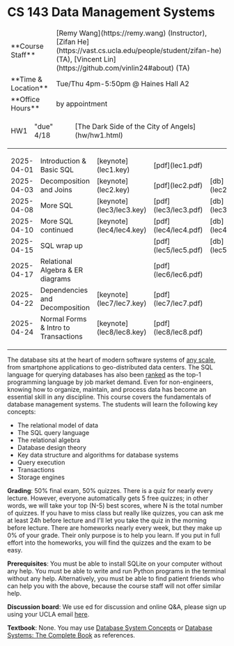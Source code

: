 # CS 143 Data Management Systems

<table>
  <tbody style="border: none;">
    <tr>
      <td>**Course Staff**</td>
      <td>
        [Remy Wang](https://remy.wang) (Instructor), [Zifan He](https://vast.cs.ucla.edu/people/student/zifan-he) (TA), [Vincent Lin](https://github.com/vinlin24#about) (TA)
      </td>
    </tr>
    <tr>
      <td>**Time & Location**</td>
      <td>
        Tue/Thu 4pm-5:50pm @ Haines Hall A2
      </td>
    </tr>
    <tr>
      <td>**Office Hours**</td>
      <td>
        by appointment
      </td>
    </tr>
  </tbody>
</table>

<table>
  <tbody style="border: none;">
    <tr>
      <td>HW1</td>
      <td>"due" 4/18</td>
      <td>
         [The Dark Side of the City of Angels](hw/hw1.html)
      </td>
    </tr>
  </tbody>
</table>

----

<table>
  <tbody style="border: none;">
    <tr>
      <td>2025-04-01</td>
      <td>
          Introduction & Basic SQL
      </td>
      <td>
          [keynote](lec1.key)
      </td>
      <td>
          [pdf](lec1.pdf)
      </td>
    </tr>
    <tr>
      <td>2025-04-03</td>
      <td>
          Decomposition and Joins
      </td>
      <td>
          [keynote](lec2.key)
      </td>
      <td>
          [pdf](lec2.pdf)
      </td>
      <td>
          [db](lec2/lec2.db)
      </td>
    </tr>
    <tr>
      <td>2025-04-08</td>
      <td>
          More SQL
      </td>
      <td>
          [keynote](lec3/lec3.key)
      </td>
      <td>
          [pdf](lec3/lec3.pdf)
      </td>
      <td>
          [db](lec3/lec3.db)
      </td>
    </tr>
    <tr>
      <td>2025-04-10</td>
      <td>
          More SQL continued
      </td>
      <td>
          [keynote](lec4/lec4.key)
      </td>
      <td>
          [pdf](lec4/lec4.pdf)
      </td>
      <td>
          [db](lec4/lec4.db)
      </td>
    </tr>
    <tr>
      <td>2025-04-15</td>
      <td>
          SQL wrap up
      </td>
      <td>
      </td>
      <td>
          [pdf](lec5/lec5.pdf)
      </td>
      <td>
          [db](lec5/lec5.db)
      </td>
    </tr>
    <tr>
      <td>2025-04-17</td>
      <td>
          Relational Algebra & ER diagrams
      </td>
      <td>
      </td>
      <td>
          [pdf](lec6/lec6.pdf)
      </td>
    </tr>
    <tr>
      <td>2025-04-22</td>
      <td>
          Dependencies and Decomposition
      </td>
      <td>
          [keynote](lec7/lec7.key)
      </td>
      <td>
          [pdf](lec7/lec7.pdf)
      </td>
    </tr>
    <tr>
      <td>2025-04-24</td>
      <td>
          Normal Forms & Intro to Transactions
      </td>
      <td>
          [keynote](lec8/lec8.key)
      </td>
      <td>
          [pdf](lec8/lec8.pdf)
      </td>
    </tr>
  </tbody>
</table>

----

The database sits at the heart of modern software systems of [any scale](https://www.sqlite.org/mostdeployed.html), from smartphone applications to geo-distributed data centers. The SQL language for querying databases has also been [ranked](https://spectrum.ieee.org/top-programming-languages-2024) as the top-1 programming language by job market demand. Even for non-engineers, knowing how to organize, maintain, and process data has become an essential skill in any discipline. This course covers the fundamentals of database management systems. The students will learn the following key concepts: 

* The relational model of data
* The SQL query language
* The relational algebra
* Database design theory
* Key data structure and algorithms for database systems
* Query execution
* Transactions
* Storage engines

**Grading**: 50% final exam, 50% quizzes. There is a quiz for nearly every lecture. However, everyone automatically gets 5 free quizzes; in other words, we will take your top (N-5) best scores, where N is the total number of quizzes. If you have to miss class but really like quizzes, you can ask me at least 24h before lecture and I'll let you take the quiz in the morning before lecture.
There are homeworks nearly every week, but they make up 0% of your grade. Their only purpose is to help you learn. If you put in full effort into the homeworks, you will find the quizzes and the exam to be easy. 

**Prerequisites**: You must be able to install SQLite on your computer without any help. You must be able to write and run Python programs in the terminal without any help. Alternatively, you must be able to find patient friends who can help you with the above, because the course staff will not offer similar help. 

**Discussion board**: We use ed for discussion and online Q&A, please sign up using your UCLA email [here](https://edstem.org/us/join/CpwMjZ). 

**Textbook**: None. You may use [Database System Concepts](https://www.db-book.com) or [Database Systems: The Complete Book](http://infolab.stanford.edu/~ullman/dscb.html) as references. 

